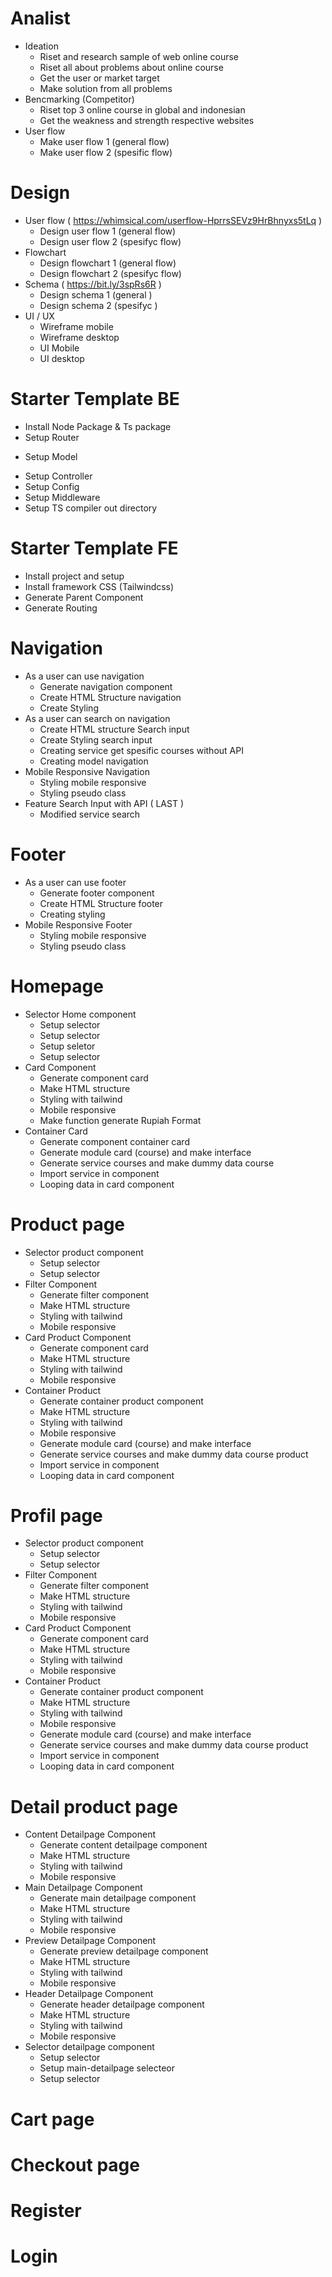 # Analist
   + Ideation
      - Riset and research sample of web online course
      - Riset all about problems about online course
      - Get the user or market target
      - Make solution from all problems 
   + Bencmarking (Competitor)   
      - Riset top 3 online course in global and indonesian
      - Get the weakness and strength respective websites
   + User flow 
      - Make user flow 1 (general flow)
      - Make user flow 2 (spesific flow)

# Design
   + User flow ( https://whimsical.com/userflow-HprrsSEVz9HrBhnyxs5tLq )
      - Design user flow 1 (general flow)
      - Design user flow 2 (spesifyc flow)
   + Flowchart
      - Design flowchart 1 (general flow)
      - Design flowchart 2 (spesifyc flow)
   + Schema ( https://bit.ly/3spRs6R )
      - Design schema 1 (general )
      - Design schema 2 (spesifyc )
   + UI / UX
      - Wireframe mobile
      - Wireframe desktop
      - UI Mobile
      - UI desktop

# Starter Template BE
   + Install Node Package & Ts package
   + Setup Router
   * Setup Model
   + Setup Controller
   + Setup Config
   + Setup Middleware
   + Setup TS compiler out directory

# Starter Template FE
   + Install project and setup
   + Install framework CSS (Tailwindcss)
   + Generate Parent Component
   + Generate Routing

# Navigation
   + As a user can use navigation
      - Generate navigation component
      - Create HTML Structure navigation
      - Create Styling
   + As a user can search on navigation
      - Create HTML structure Search input
      - Create Styling search input
      - Creating service get spesific courses without API
      - Creating model navigation
   + Mobile Responsive Navigation
      - Styling mobile responsive
      - Styling pseudo class
   + Feature Search Input with API ( LAST )
      - Modified service search

# Footer
   + As a user can use footer
      - Generate footer component
      - Create HTML Structure footer
      - Creating styling 
   + Mobile Responsive Footer
      - Styling mobile responsive
      - Styling pseudo class

# Homepage
   + Selector Home component
      - Setup selector <navigation>
      - Setup selector <banner>
      - Setup seletor <container-card>
      - Setup selector <footer>
   + Card Component
      - Generate component card
      - Make HTML structure
      - Styling with tailwind
      - Mobile responsive
      - Make function generate Rupiah Format
   + Container Card
      - Generate component container card
      - Generate module card (course) and make interface
      - Generate service courses and make dummy data course
      - Import service in component
      - Looping data in card component


# Product page
   + Selector product component
      - Setup selector <navigation>
      - Setup selector <footer>
   + Filter Component
      - Generate filter component
      - Make HTML structure
      - Styling with tailwind
      - Mobile responsive
   + Card Product Component
      - Generate component card
      - Make HTML structure
      - Styling with tailwind
      - Mobile responsive
   + Container Product
      - Generate container product component
      - Make HTML structure
      - Styling with tailwind
      - Mobile responsive
      - Generate module card (course) and make interface
      - Generate service courses and make dummy data course product
      - Import service in component
      - Looping data in card component

# Profil page
   + Selector product component
      - Setup selector <navigation>
      - Setup selector <footer>
   + Filter Component
      - Generate filter component
      - Make HTML structure
      - Styling with tailwind
      - Mobile responsive
   + Card Product Component
      - Generate component card
      - Make HTML structure
      - Styling with tailwind
      - Mobile responsive
   + Container Product
      - Generate container product component
      - Make HTML structure
      - Styling with tailwind
      - Mobile responsive
      - Generate module card (course) and make interface
      - Generate service courses and make dummy data course product
      - Import service in component
      - Looping data in card component

# Detail product page
   + Content Detailpage Component
      - Generate content detailpage component
      - Make HTML structure
      - Styling with tailwind
      - Mobile responsive
   + Main Detailpage Component
      - Generate main detailpage component
      - Make HTML structure
      - Styling with tailwind
      - Mobile responsive
   + Preview Detailpage Component
      - Generate preview detailpage component
      - Make HTML structure
      - Styling with tailwind
      - Mobile responsive
   + Header Detailpage Component
      - Generate header detailpage component
      - Make HTML structure
      - Styling with tailwind
      - Mobile responsive
   + Selector detailpage component
      - Setup selector <navigation>
      - Setup main-detailpage selecteor <main-detailpage>
      - Setup selector <footer>

# Cart page

# Checkout page

# Register

# Login
